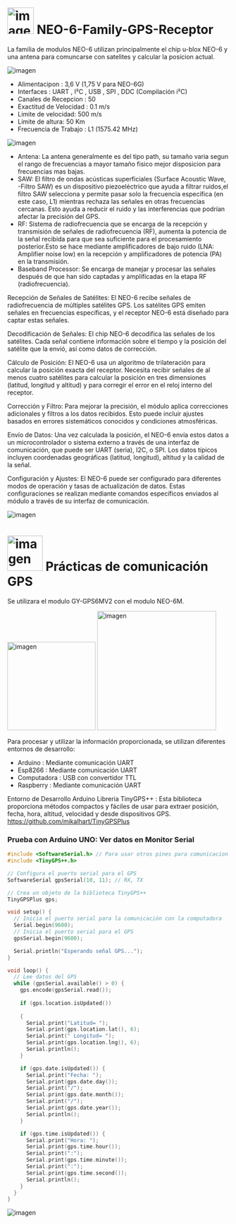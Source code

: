 <h1>  <img src="https://github.com/user-attachments/assets/e49b248e-e4dd-4d7a-8cec-ccf3e0536521" alt="imagen" width="60"/>   NEO-6-Family-GPS-Receptor </h1>

La familia de modulos NEO-6 utilizan principalmente el chip u-blox NEO-6 y una antena para comuncarse con satelites y calcular la posicion actual.

![imagen](https://github.com/user-attachments/assets/544d5e16-8f6c-4a94-8195-289462f75792)


<ul>
  <li>Alimentacipon : 3,6 V  (1,75 V para NEO-6G)</li>
  <li>Interfaces : UART , I²C , USB , SPI , DDC (Compilación i²C)</li>
  <li>Canales de Recepcion : 50 </li>
  <li>Exactitud de Velocidad : 0.1 m/s</li>
  <li>Limite de velocidad: 500 m/s</li>
  <li>Limite de altura: 50 Km</li>
  <li>Frecuencia de Trabajo : L1 (1575.42 MHz)</li>
</ul>

![imagen](https://github.com/user-attachments/assets/9ed037de-69e0-47d4-ad28-7ba564aa744f)

<ul>

  <li>Antena: La antena generalmente es del tipo path, su tamaño varia segun el rango de frecuencias a mayor tamaño fisico mejor disposicion para frecuencias mas bajas.</li>

  <li>SAW: El filtro de ondas acústicas superficiales (Surface Acoustic Wave, -Filtro SAW) es un dispositivo piezoeléctrico que ayuda a filtrar ruidos,el filtro SAW selecciona y    permite pasar solo la frecuencia específica (en este caso, L1) mientras rechaza las señales en otras frecuencias cercanas. Esto ayuda a reducir el ruido y las interferencias que podrían afectar la precisión del GPS.</li>

  <li>RF: Sistema de radiofrecuencia que se encarga de la recepción y transmisión de señales de radiofrecuencia (RF), aumenta la potencia de la señal recibida para que sea suficiente para el procesamiento posterior.Esto se hace mediante amplificadores de bajo ruido (LNA: Amplifier noise low) en la recepción y amplificadores de potencia (PA) en la transmisión.</li>
 
  <li>Baseband Processor: Se encarga de manejar y procesar las señales después de que han sido captadas y amplificadas en la etapa RF (radiofrecuencia).</li>

  
</ul>
Recepción de Señales de Satélites: El NEO-6 recibe señales de radiofrecuencia de múltiples satélites GPS. Los satélites GPS emiten señales en frecuencias específicas, y el receptor NEO-6 está diseñado para captar estas señales.

Decodificación de Señales: El chip NEO-6 decodifica las señales de los satélites. Cada señal contiene información sobre el tiempo y la posición del satélite que la envió, así como datos de corrección.

Cálculo de Posición: El NEO-6 usa un algoritmo de trilateración para calcular la posición exacta del receptor. Necesita recibir señales de al menos cuatro satélites para calcular la posición en tres dimensiones (latitud, longitud y altitud) y para corregir el error en el reloj interno del receptor.

Corrección y Filtro: Para mejorar la precisión, el módulo aplica correcciones adicionales y filtros a los datos recibidos. Esto puede incluir ajustes basados en errores sistemáticos conocidos y condiciones atmosféricas.

Envío de Datos: Una vez calculada la posición, el NEO-6 envía estos datos a un microcontrolador o sistema externo a través de una interfaz de comunicación, que puede ser UART (seria), I2C, o SPI. Los datos típicos incluyen coordenadas geográficas (latitud, longitud), altitud y la calidad de la señal.

Configuración y Ajustes: El NEO-6 puede ser configurado para diferentes modos de operación y tasas de actualización de datos. Estas configuraciones se realizan mediante comandos específicos enviados al módulo a través de su interfaz de comunicación.


![imagen](https://github.com/user-attachments/assets/160fa5bc-f899-49b8-8466-c738445b300f)


<h1>  <img src="https://github.com/user-attachments/assets/c6e1de60-26ce-4e06-ba65-9f307ec6c238" alt="imagen" width="80"/>   Prácticas de comunicación GPS </h1>

Se utilizara el modulo GY-GPS6MV2 con el modulo NEO-6M.


<img src="https://github.com/user-attachments/assets/1d375b55-1171-4abb-8274-c8b25dc86bf0" alt="imagen" width="200"/>
<img src="https://github.com/user-attachments/assets/7c5f267f-fd30-41fa-bf6f-8baf8c459392" alt="imagen" width="270"/>

Para procesar y utilizar la información proporcionada, se utilizan diferentes entornos de desarrollo:
<ul>
<li>Arduino : Mediante comunicación UART</li>
<li>Esp8266 : Mediante comunicación UART</li>
<li>Computadora : USB con convertidor TTL</li>
<li>Raspberry : Mediante comunicación UART</li>
</ul>

Entorno de Desarrollo Arduino
Libreria TinyGPS++ : Esta biblioteca proporciona métodos compactos y fáciles de usar para extraer posición, fecha, hora, altitud, velocidad y desde dispositivos GPS.
https://github.com/mikalhart/TinyGPSPlus


<h3>Prueba con Arduino UNO: Ver datos en Monitor Serial</h3>

```cpp
#include <SoftwareSerial.h> // Para usar otros pines para comunicacion UART
#include <TinyGPS++.h>

// Configura el puerto serial para el GPS
SoftwareSerial gpsSerial(10, 11); // RX, TX

// Crea un objeto de la biblioteca TinyGPS++
TinyGPSPlus gps;

void setup() {
  // Inicia el puerto serial para la comunicación con la computadora
  Serial.begin(9600);
  // Inicia el puerto serial para el GPS
  gpsSerial.begin(9600);

  Serial.println("Esperando señal GPS...");
}

void loop() {
  // Lee datos del GPS
  while (gpsSerial.available() > 0) {
    gps.encode(gpsSerial.read());
    
    if (gps.location.isUpdated()) 
    
    {
      Serial.print("Latitud= "); 
      Serial.print(gps.location.lat(), 6); 
      Serial.print(" Longitud= "); 
      Serial.print(gps.location.lng(), 6); 
      Serial.println();
    }

    if (gps.date.isUpdated()) {
      Serial.print("Fecha: ");
      Serial.print(gps.date.day());
      Serial.print("/");
      Serial.print(gps.date.month());
      Serial.print("/");
      Serial.print(gps.date.year());
      Serial.println();
    }

    if (gps.time.isUpdated()) {
      Serial.print("Hora: ");
      Serial.print(gps.time.hour());
      Serial.print(":");
      Serial.print(gps.time.minute());
      Serial.print(":");
      Serial.print(gps.time.second());
      Serial.println();
    }
  }
}

```

![imagen](https://github.com/user-attachments/assets/075e47bc-aae5-4e71-9f60-15e1d4f66e4a)




 



